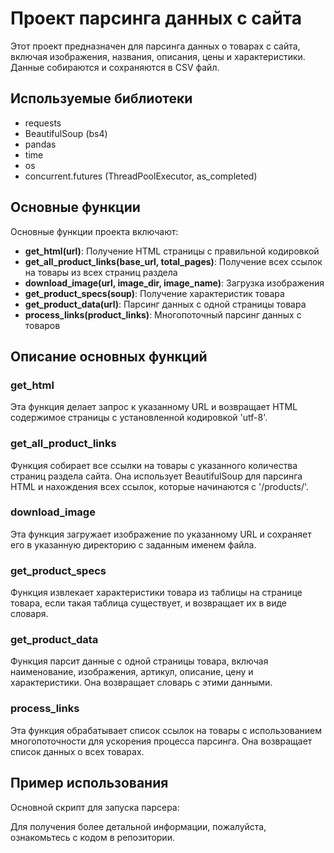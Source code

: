 <!DOCTYPE html>
<html lang="ru">
<head>
    <meta charset="UTF-8">
    
</head>
<body>
    <h1>Проект парсинга данных с сайта</h1>
    <p>Этот проект предназначен для парсинга данных о товарах с сайта, включая изображения, названия, описания, цены и характеристики. Данные собираются и сохраняются в CSV файл.</p>

  <h2>Используемые библиотеки</h2>
    <ul>
        <li>requests</li>
        <li>BeautifulSoup (bs4)</li>
        <li>pandas</li>
        <li>time</li>
        <li>os</li>
        <li>concurrent.futures (ThreadPoolExecutor, as_completed)</li>
    </ul>

  <h2>Основные функции</h2>
    <p>Основные функции проекта включают:</p>
    <ul>
        <li><strong>get_html(url)</strong>: Получение HTML страницы с правильной кодировкой</li>
        <li><strong>get_all_product_links(base_url, total_pages)</strong>: Получение всех ссылок на товары из всех страниц раздела</li>
        <li><strong>download_image(url, image_dir, image_name)</strong>: Загрузка изображения</li>
        <li><strong>get_product_specs(soup)</strong>: Получение характеристик товара</li>
        <li><strong>get_product_data(url)</strong>: Парсинг данных с одной страницы товара</li>
        <li><strong>process_links(product_links)</strong>: Многопоточный парсинг данных с товаров</li>
    </ul>

   <h2>Описание основных функций</h2>
    <h3>get_html</h3>
    <p>Эта функция делает запрос к указанному URL и возвращает HTML содержимое страницы с установленной кодировкой 'utf-8'.</p>

   <h3>get_all_product_links</h3>
    <p>Функция собирает все ссылки на товары с указанного количества страниц раздела сайта. Она использует BeautifulSoup для парсинга HTML и нахождения всех ссылок, которые начинаются с '/products/'.</p>

   <h3>download_image</h3>
    <p>Эта функция загружает изображение по указанному URL и сохраняет его в указанную директорию с заданным именем файла.</p>

   <h3>get_product_specs</h3>
    <p>Функция извлекает характеристики товара из таблицы на странице товара, если такая таблица существует, и возвращает их в виде словаря.</p>

   <h3>get_product_data</h3>
    <p>Функция парсит данные с одной страницы товара, включая наименование, изображения, артикул, описание, цену и характеристики. Она возвращает словарь с этими данными.</p>

   <h3>process_links</h3>
    <p>Эта функция обрабатывает список ссылок на товары с использованием многопоточности для ускорения процесса парсинга. Она возвращает список данных о всех товарах.</p>

   <h2>Пример использования</h2>
    <p>Основной скрипт для запуска парсера:</p>
   
  <p>Для получения более детальной информации, пожалуйста, ознакомьтесь с кодом в репозитории.</p>
</body>
</html>
